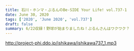 ```yaml
---
title: 石川・ホンマ・ぶるんのBe-SIDE Your Life! vol.737-1
date: June 30, 2020
tags: ['2020', 'June 2020', 'vol.737']
draft: false
summary: 6/22収録！野球が始まりましたね！ぶるんさんはワクワク？
---
```


http://project-phi.ddo.jp/ishikawa/ishikawa737_1.mp3